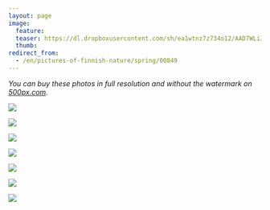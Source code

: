 ```yaml
---
layout: page
image:
  feature:
  teaser: https://dl.dropboxusercontent.com/sh/ea1wtnz7z734o12/AAD7WLiJxF5zEa4FiaAfp3zLa/luontokuvat/kev%C3%A4t/DS15965-245px.jpg
  thumb:
redirect_from:
  - /en/pictures-of-finnish-nature/spring/00049
---
```


*You can buy these photos in full resolution and without the watermark on [500px.com](https://500px.com/minimuutticom/galleries/flowers).*

[![](https://dl.dropboxusercontent.com/sh/ea1wtnz7z734o12/AABA91BELjDURhXk6RdA1jRla/luontokuvat/kev%C3%A4t/DS15964-800px.jpg)](https://dl.dropboxusercontent.com/sh/ea1wtnz7z734o12/AABjuL0H7d5w0rdZFFX4EMr0a/luontokuvat/kev%C3%A4t/DS15964.jpg)

[![](https://dl.dropboxusercontent.com/sh/ea1wtnz7z734o12/AAAg4CtyJTo4nc6acE96Pleva/luontokuvat/kev%C3%A4t/DS15965-800px.jpg)](https://dl.dropboxusercontent.com/sh/ea1wtnz7z734o12/AADkEDCR0tAEcX24aflEgfwpa/luontokuvat/kev%C3%A4t/DS15965.jpg)

[![](https://dl.dropboxusercontent.com/sh/ea1wtnz7z734o12/AACk5k1CMUaGwSb4iJZfPmn6a/luontokuvat/kev%C3%A4t/DS15967-800px.jpg)](https://dl.dropboxusercontent.com/sh/ea1wtnz7z734o12/AADGR81jFHczsRtKBSurKjqia/luontokuvat/kev%C3%A4t/DS15967.jpg)

[![](https://dl.dropboxusercontent.com/sh/ea1wtnz7z734o12/AAAhP-5KcrUQbxlGDij3NsIza/luontokuvat/kev%C3%A4t/DS15969-800px.jpg)](https://dl.dropboxusercontent.com/sh/ea1wtnz7z734o12/AADjO1dKhbUrmsm50zr5YK5-a/luontokuvat/kev%C3%A4t/DS15969.jpg)

[![](https://dl.dropboxusercontent.com/sh/ea1wtnz7z734o12/AAAUBm3UvKQL6vG86567KG-Ra/luontokuvat/kev%C3%A4t/DS15972-800px.jpg)](https://dl.dropboxusercontent.com/sh/ea1wtnz7z734o12/AABgxYzfBM0Oy5OVlERiEFWOa/luontokuvat/kev%C3%A4t/DS15972.jpg)

[![](https://dl.dropboxusercontent.com/sh/ea1wtnz7z734o12/AADsoVL87g70qNBWf2Rn5-gba/luontokuvat/kev%C3%A4t/DS15973-800px.jpg)](https://dl.dropboxusercontent.com/sh/ea1wtnz7z734o12/AACAvz0bFuzjAHMUrGXP2Jqxa/luontokuvat/kev%C3%A4t/DS15973.jpg)

[![](https://dl.dropboxusercontent.com/sh/ea1wtnz7z734o12/AADnl0aD86UOi85pMf1DK7EAa/luontokuvat/kev%C3%A4t/DS15971-800px.jpg)](https://dl.dropboxusercontent.com/sh/ea1wtnz7z734o12/AAA3EQqS5l2Jx7ZSN3PAQsdMa/luontokuvat/kev%C3%A4t/DS15971.jpg)

